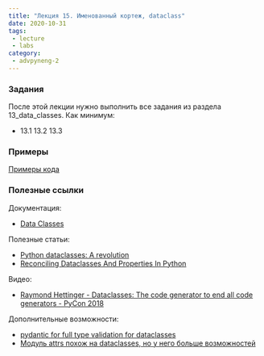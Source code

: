 ```yaml
---
title: "Лекция 15. Именованный кортеж, dataclass"
date: 2020-10-31
tags:
 - lecture
 - labs
category:
 - advpyneng-2
---
```


### Задания

После этой лекции нужно выполнить все задания из раздела 13_data_classes.
Как минимум:

* 13.1 13.2 13.3


### Примеры

[Примеры кода](https://github.com/pyneng/advpyneng-online-2-sep-nov-2020/tree/master/examples/13_data_classes)


### Полезные ссылки

Документация:

* [Data Classes ](https://docs.python.org/3/library/dataclasses.html)


Полезные статьи:

* [Python dataclasses: A revolution ](https://kotlinfrompython.com/2018/04/30/python-dataclasses-a-revolution/)
* [Reconciling Dataclasses And Properties In Python ](https://blog.florimond.dev/reconciling-dataclasses-and-properties-in-python)

Видео:

* [Raymond Hettinger - Dataclasses: The code generator to end all code generators - PyCon 2018 ](https://www.youtube.com/watch?v=T-TwcmT6Rcw)


Дополнительные возможности:

* [pydantic for full type validation for dataclasses ](https://stackoverflow.com/a/55910982)
* [Модуль attrs похож на dataclasses, но у него больше возможностей ](http://www.attrs.org/en/stable/index.html)

